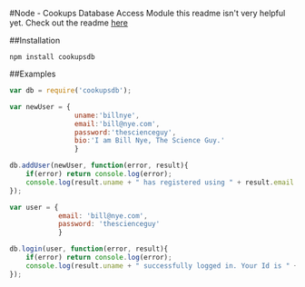 #Node - Cookups Database Access Module
this readme isn't very helpful yet. Check out the readme [here](https://github.com/umass-cs-326/team-cinnamon-crickets/tree/master/database)

##Installation

	npm install cookupsdb

##Examples

```javascript
var db = require('cookupsdb');

var newUser = {
                uname:'billnye',
                email:'bill@nye.com',
                password:'thescienceguy',
                bio:'I am Bill Nye, The Science Guy.'
                }

db.addUser(newUser, function(error, result){
    if(error) return console.log(error);
    console.log(result.uname + " has registered using " + result.email + ". Your user ID is " + result.uid );
});

var user = {
            email: 'bill@nye.com',
            password: 'thescienceguy'
            }

db.login(user, function(error, result){
    if(error) return console.log(error);
    console.log(result.uname + " successfully logged in. Your Id is " + result.uid );
});
```

